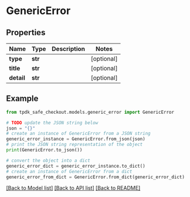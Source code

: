 # GenericError


## Properties

Name | Type | Description | Notes
------------ | ------------- | ------------- | -------------
**type** | **str** |  | [optional] 
**title** | **str** |  | [optional] 
**detail** | **str** |  | [optional] 

## Example

```python
from tpdk_safe_checkout.models.generic_error import GenericError

# TODO update the JSON string below
json = "{}"
# create an instance of GenericError from a JSON string
generic_error_instance = GenericError.from_json(json)
# print the JSON string representation of the object
print(GenericError.to_json())

# convert the object into a dict
generic_error_dict = generic_error_instance.to_dict()
# create an instance of GenericError from a dict
generic_error_from_dict = GenericError.from_dict(generic_error_dict)
```
[[Back to Model list]](../README.md#documentation-for-models) [[Back to API list]](../README.md#documentation-for-api-endpoints) [[Back to README]](../README.md)



